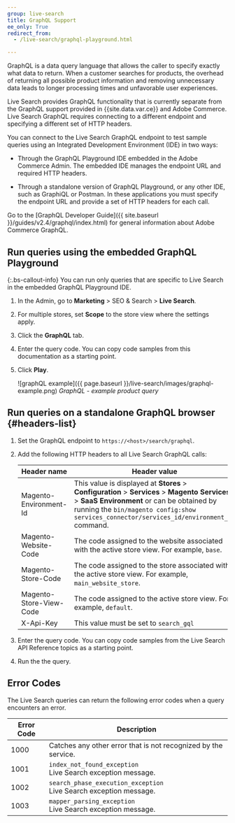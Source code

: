 ```yaml
---
group: live-search
title: GraphQL Support
ee_only: True
redirect_from: 
  - /live-search/graphql-playground.html

---
```


GraphQL is a data query language that allows the caller to specify exactly what data to return. When a customer searches for products, the overhead of returning all possible product information and removing unnecessary data leads to longer processing times and unfavorable user experiences.

Live Search provides GraphQL functionality that is currently separate from the GraphQL support provided in {{site.data.var.ce}} and Adobe Commerce. Live Search GraphQL requires connecting to a different endpoint and specifying a different set of HTTP headers.

You can connect to the Live Search GraphQL endpoint to test sample queries using an Integrated Development Environment (IDE) in two ways:

-  Through the GraphQL Playground IDE embedded in the Adobe Commerce Admin. The embedded IDE manages the endpoint URL and required HTTP headers.

-  Through a standalone version of GraphQL Playground, or any other IDE, such as GraphiQL or Postman. In these applications you must specify the endpoint URL and provide a set of HTTP headers for each call.

Go to the [GraphQL Developer Guide]({{ site.baseurl }}/guides/v2.4/graphql/index.html) for general information about Adobe Commerce GraphQL.

## Run queries using the embedded GraphQL Playground

{:.bs-callout-info}
You can run only queries that are specific to Live Search in the embedded GraphQL Playground IDE.

1. In the Admin, go to **Marketing** > SEO & Search > **Live Search**.
1. For multiple stores, set **Scope** to the store view where the settings apply.
1. Click the **GraphQL** tab.
1. Enter the query code. You can copy code samples from this documentation as a starting point.
1. Click **Play**.

   ![graphQL example]({{ page.baseurl }}/live-search/images/graphql-example.png)
   _GraphQL - example product query_

## Run queries on a standalone GraphQL browser {#headers-list}

1. Set the GraphQL endpoint to `https://<host>/search/graphql`.

1. Add the following HTTP headers to all Live Search GraphQL calls:

   Header name| Header value | Description
   --- | --- | ---
   Magento-Environment-Id | This value is displayed at **Stores** > **Configuration** > **Services** > **Magento Services** > **SaaS Environment** or can be obtained by running the `bin/magento config:show services_connector/services_id/environment_id` command.
   Magento-Website-Code | The code assigned to the website associated with the active store view. For example, `base`.
   Magento-Store-Code | The code assigned to the store associated with the active store view. For example, `main_website_store`.
   Magento-Store-View-Code | The code assigned to the active store view. For example, `default`.
   X-Api-Key | This value must be set to `search_gql`

1. Enter the query code. You can copy code samples from the Live Search API Reference topics as a starting point.

1. Run the the query.

## Error Codes

The Live Search queries can return the following error codes when a query encounters an error.

|**Error Code**|**Description**|
|---|---|
|1000 |Catches any other error that is not recognized by the service.|
|1001 |`index_not_found_exception`<br />Live Search exception message.|
|1002 |`search_phase_execution_exception`<br />Live Search exception message.|
|1003 |`mapper_parsing_exception`<br />Live Search exception message.|
